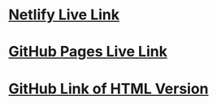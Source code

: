 # [Netlify Live Link](https://luminous-cajeta-8d5a8b.netlify.app/)
# [GitHub Pages Live Link](https://superwebmonkey.github.io/ALAB-320.1.2-Fashion-Blog-HTML-Page/)
# [GitHub Link of HTML Version](https://github.com/SuperWebMonkey/ALAB-320.1.2-Fashion-Blog-HTML-Page)


